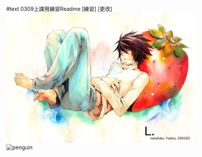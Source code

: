 #text
0309上課用練習Readme
[練習]
[更改]
![strawberry L](./1669642283.jpg)
![penguin](https://assets.juksy.com/files/articles/99253/800x_100_w-5e7b6ab202092.jpg)




